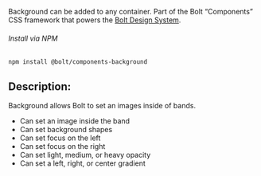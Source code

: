 Background can be added to any container. Part of the Bolt “Components” CSS framework that powers the [Bolt Design System](https://www.boltdesignsystem.com).

###### Install via NPM
```
npm install @bolt/components-background
```

## Description:

Background allows Bolt to set an images inside of bands.

* Can set an image inside the band
* Can set background shapes
* Can set focus on the left
* Can set focus on the right
* Can set light, medium, or heavy opacity
* Can set a left, right, or center gradient
